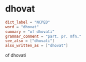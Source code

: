 # dhovat

``` toml
dict_label = "NCPED"
word = "dhovat"
summary = "of dhovati"
grammar_comment = "part. pr. mfn."
see_also = ["dhovati"]
also_written_as = ["dhovat"]
```

of dhovati

